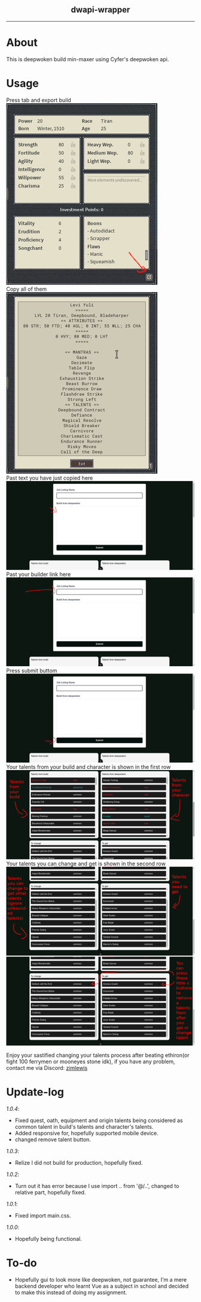 <div align="center">
    <h2>dwapi-wrapper</h2>
    <hr>
</div>

# About
This is deepwoken build min-maxer using Cyfer's deepwoken api.

# Usage
Press tab and export build <br />
![export build button](src/assets/export_build_button.png) <br />
Copy all of them <br />
![build text](src/assets/export_text.png) <br />
Past text you have just copied here <br />
![build export filed](src/assets/dw_build_text.png) <br />
Past your builder link here<br />
![builder link filed](src/assets/builder_link.png) <br />
Press submit buttom <br />
![submit button](src/assets/press_submit.png) <br />
Your talents from your build and character is shown in the first row <br />
![character and build talents](src/assets/tut-talents-build-link.png) <br />
Your talents you can change and get is shown in the second row <br />
![to get and to change talents](src/assets/tut-talents-get-change.png) <br />
![alt text](src/assets/remove_talents.png) <br />

Enjoy your sastified changing your talents process after beating ethiron(or fight 100 ferrymen or mooneyes stone idk), if you have any problem, contact me via Discord: [zimlewis](http://discordapp.com/users/733486464947454034) <br />

# Update-log
*1.0.4*: <br />
 - Fixed quest, oath, equipment and origin talents being considered as common talent in build's talents and character's talents. <br />
 - Added responsive for, hopefully supported mobile device.
 - changed remove talent button.

*1.0.3*:
 - Relize I did not build for production, hopefully fixed. <br />

*1.0.2*:
 - Turn out it has error because I use import .. from '@/..', changed to relative part, hopefully fixed. <br />

*1.0.1*:
 - Fixed import main.css. <br />

*1.0.0*:
 - Hopefully being functional. <br />

# To-do
 - Hopefully gui to look more like deepwoken, not guarantee, I'm a mere backend developer who learnt Vue as a subject in school and decided to make this instead of doing my assignment. <br />

